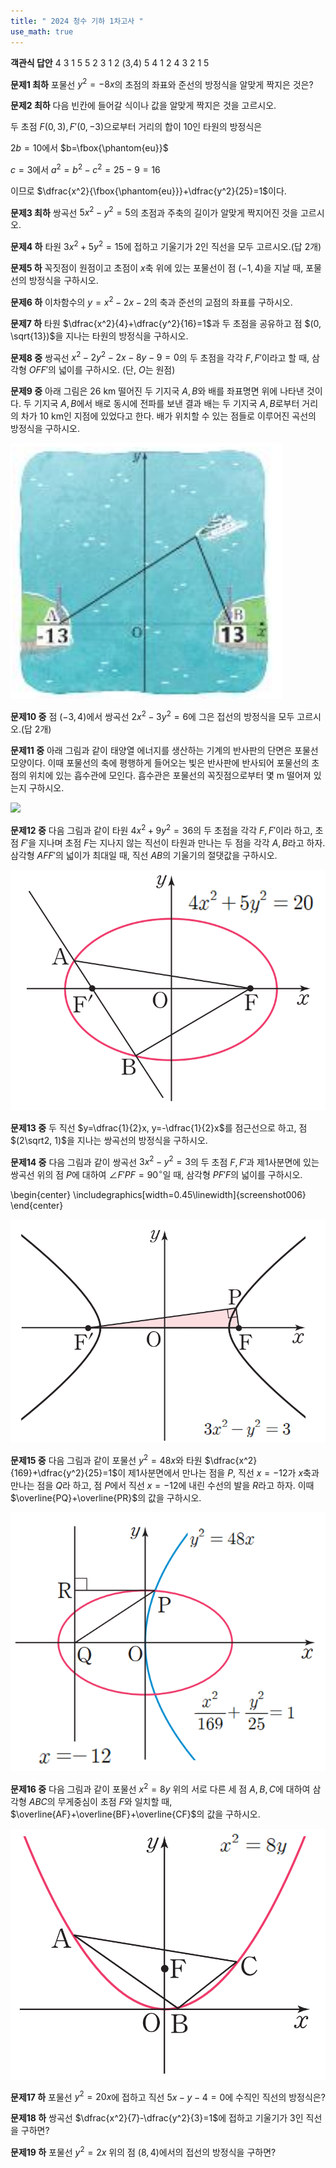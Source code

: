 ```yaml
---
title: " 2024 청수 기하 1차고사 "
use_math: true
---
```


**객관식 답안**
4 3 1 5 5
2 3 1 2 (3,4)
5 4 1 2 4
3 2 1 5


**문제1 최하** 포물선 $y^2=-8x$의 초점의 좌표와 준선의 방정식을 알맞게 짝지은 것은?

**문제2 최하** 다음 빈칸에 들어갈 식이나 값을 알맞게 짝지은 것을 고르시오.

두 초점 $F(0, 3), F'(0, -3)$으로부터 거리의 합이 $10$인 타원의 방정식은

$2b=10$에서 $b=\fbox{\phantom{eu}}$

$c=3$에서 $a^2=b^2-c^2=25-9=16$

이므로 $\dfrac{x^2}{\fbox{\phantom{eu}}}+\dfrac{y^2}{25}=1$이다.

**문제3 최하** 쌍곡선 $5x^2-y^2=5$의 초점과 주축의 길이가 알맞게 짝지어진 것을 고르시오.

**문제4 하** 타원 $3x^2+5y^2=15$에 접하고 기울기가 2인 직선을 모두 고르시오.(답 2개)

**문제5 하** 꼭짓점이 원점이고 초점이 $x$축 위에 있는 포물선이 점 $(-1, 4)$을 지날 때, 포물선의 방정식을 구하시오.

**문제6 하** 이차함수의 $y=x^2-2x-2$의 축과 준선의 교점의 좌표를 구하시오.


**문제7 하** 타원 $\dfrac{x^2}{4}+\dfrac{y^2}{16}=1$과 두 초점을 공유하고 점 $(0, \sqrt{13})$을 지나는 타원의 방정식을 구하시오.

**문제8 중** 쌍곡선 $x^2-2y^2-2x-8y-9=0$의 두 초점을 각각 $F, F'$이라고 할 때, 삼각형 $OFF'$의 넓이를 구하시오. (단, $O$는 원점)



**문제9 중** 아래 그림은 26 km 떨어진 두 기지국 $A, B$와 배를 좌표명면 위에 나타낸 것이다. 두 기지국 $A, B$에서 배로 동시에 전파를 보낸 결과 배는 두 기지국 $A, B$로부터 거리의 차가 10 km인 지점에 있었다고 한다. 배가 위치할 수 있는 점들로 이루어진 곡선의 방정식을 구하시오.

<img src="/assets/screenshot009.png"/>


**문제10 중** 점 $(-3, 4)$에서 쌍곡선 $2x^2-3y^2=6$에 그은 접선의 방정식을 모두 고르시오.(답 2개)


**문제11 중** 아래 그림과 같이 태양열 에너지를 생산하는 기계의 반사판의 단면은 포물선 모양이다. 이때 포물선의 축에 평행하게 들어오는 빛은 반사판에 반사되어 포물선의 초점의 위치에 있는 흡수관에 모인다. 흡수관은 포물선의 꼭짓점으로부터 몇 m 떨어져 있는지 구하시오.

<img src="/assets/![[screenshot004.png]]"/>



**문제12 중** 다음 그림과 같이 타원 $4x^2+9y^2=36$의 두 초점을 각각 $F, F'$이라 하고, 초점 $F'$을 지나며 초점 $F$는 지나지 않는 직선이 타원과 만나는 두 점을 각각 $A, B$라고 하자. 삼각형 $AFF'$의 넓이가 최대일 때, 직선 $AB$의 기울기의 절댓값을 구하시오.

<img src="/assets/screenshot005.png"/>



**문제13 중**  두 직선 $y=\dfrac{1}{2}x, y=-\dfrac{1}{2}x$를 점근선으로 하고, 점 $(2\sqrt2, 1)$을 지나는 쌍곡선의 방정식을 구하시오.






**문제14 중** 다음 그림과 같이 쌍곡선 $3x^2-y^2=3$의 두 초점 $F, F'$과 제1사분면에 있는 쌍곡선 위의 점 $P$에 대하여 $\angle F'PF=90^\circ$일 때, 삼각형 $PF'F$의 넓이를 구하시오.

\begin{center}
	\includegraphics[width=0.45\linewidth]{screenshot006}
\end{center}

<img src="/assets/screenshot006.png"/>

**문제15 중** 다음 그림과 같이 포물선 $y^2=48x$와 타원 $\dfrac{x^2}{169}+\dfrac{y^2}{25}=1$이 제1사분면에서 만나는 점을 $P$, 직선 $x=-12$가 $x$축과 만나는 점을 $Q$라 하고, 점 $P$에서 직선 $x=-12$에 내린 수선의 발을 $R$라고 하자. 이때 $\overline{PQ}+\overline{PR}$의 값을 구하시오.

<img src="/assets/screenshot007.png"/>





**문제16 중** 다음 그림과 같이 포물선 $x^2=8y$ 위의 서로 다른 세 점 $A, B, C$에 대하여 삼각형 $ABC$의 무게중심이 초점 $F$와 일치할 때, $\overline{AF}+\overline{BF}+\overline{CF}$의 값을 구하시오.


<img src="/assets/screenshot008.png"/>

**문제17 하** 포물선 $y^2=20x$에 접하고 직선 $5x-y-4=0$에 수직인 직선의 방정식은?


**문제18 하** 쌍곡선 $\dfrac{x^2}{7}-\dfrac{y^2}{3}=1$에 접하고 기울기가 3인 직선을 구하면?


**문제19 하** 포물선 $y^2=2x$ 위의 점 $(8, 4)$에서의 접선의 방정식을 구하면?